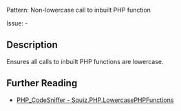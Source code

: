 Pattern: Non-lowercase call to inbuilt PHP function

Issue: -

## Description

Ensures all calls to inbuilt PHP functions are lowercase.

## Further Reading

* [PHP_CodeSniffer - Squiz.PHP.LowercasePHPFunctions](https://github.com/squizlabs/PHP_CodeSniffer/blob/master/src/Standards/Squiz/Sniffs/PHP/LowercasePHPFunctionsSniff.php)